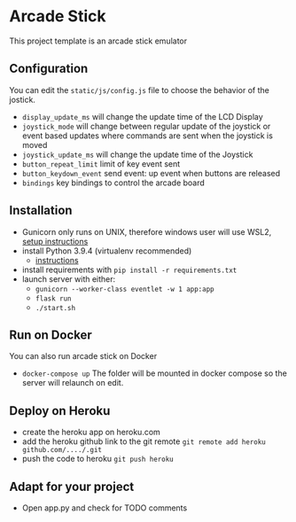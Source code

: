 # Arcade Stick
This project template is an arcade stick emulator

## Configuration
You can edit the `static/js/config.js` file to choose the behavior of the jostick.
- `display_update_ms` will change the update time of the LCD Display
- `joystick_mode` will change between regular update of the joystick or event based updates where commands are sent when the joystick is moved
- `joystick_update_ms` will change the update time of the Joystick
- `button_repeat_limit` limit of key event sent
- `button_keydown_event` send event: up event when buttons are released
- `bindings` key bindings to control the arcade board

## Installation
- Gunicorn only runs on UNIX, therefore windows user will use WSL2, [setup instructions](https://docs.microsoft.com/fr-fr/windows/wsl/install-win10)
- install Python 3.9.4 (virtualenv recommended)
    - [instructions](https://python.doctor/page-virtualenv-python-environnement-virtuel)
- install requirements with `pip install -r requirements.txt`
- launch server with either:
    - `gunicorn --worker-class eventlet -w 1 app:app`
    - `flask run`
    - `./start.sh`

## Run on Docker
You can also run arcade stick on Docker
- `docker-compose up`
The folder will be mounted in docker compose so the server will relaunch on edit.

## Deploy on Heroku
- create the heroku app on heroku.com
- add the heroku github link to the git remote `git remote add heroku github.com/..../.git`
- push the code to heroku `git push heroku`

## Adapt for your project
- Open app.py and check for TODO comments
